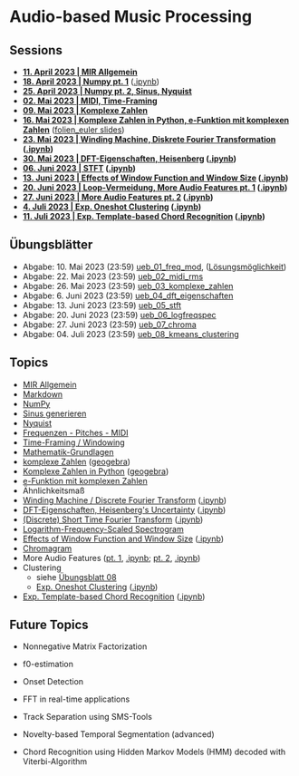 # Audio-based Music Processing

## Sessions

- **[11. April 2023 | MIR Allgemein](/sessions/00_mir_intro_jupyter/00_mir_intro_jupyter.md)**
- **[18. April 2023 | Numpy pt. 1](/sessions/01_numpy_part_1/01_numpy_part_1.md)** ([.ipynb](/sessions/01_numpy_part_1/01_numpy_part_1.ipynb))
- **[25. April 2023 | Numpy pt. 2, Sinus, Nyquist](/sessions/02_numpy_sinus_nyquist/)**
- **[02. Mai 2023 | MIDI, Time-Framing](/sessions/03_midi_timeframing/03_midi_timeframing.md)**
- **[09. Mai 2023 | Komplexe Zahlen](/sessions/04_komplexe_zahlen/Readme_komplexe_zahlen.md)**
- **[16. Mai 2023 | Komplexe Zahlen in Python, e-Funktion mit komplexen Zahlen](/sessions/05_cmplxnbpy_eulerid/complex_numbers_in_python_e_function.md)** ([folien_euler slides](/sessions/05_cmplxnbpy_eulerid/folien_euler%20slides.pdf))
- **[23. Mai 2023 | Winding Machine, Diskrete Fourier Transformation](/sessions/06_winding_machine/06_winding_machine.md) ([.ipynb](/sessions/06_winding_machine/06_winding_machine.ipynb))**
- **[30. Mai 2023 | DFT-Eigenschaften, Heisenberg](/sessions/07_dft_eigenschaften_uncertainty/07_dft_eigenschaften_uncertainty.md) ([.ipynb](/sessions/07_dft_eigenschaften_uncertainty/07_dft_eigenschaften_uncertainty.ipynb))**
- **[06. Juni 2023 | STFT](/sessions/08_stft/08_stft.md) ([.ipynb](/sessions/08_stft/08_stft.ipynb))**
- **[13. Juni 2023 | Effects of Window Function and Window Size](/sessions/09_window_function_window_size/09_window_function_window_size.md) ([.ipynb](/sessions/09_window_function_window_size/09_window_function_window_size.ipynb))**
- **[20. Juni 2023 | Loop-Vermeidung, More Audio Features pt. 1](/sessions/10_avoid_loop_more_audio_features/10_avoid_loop_more_audio_features.md) ([.ipynb](/sessions/10_avoid_loop_more_audio_features/10_avoid_loop_more_audio_features.ipynb))**
- **[27. Juni 2023 | More Audio Features pt. 2](/sessions/11_more_audio_features_pt_2/11_more_audio_features_pt_2.md) ([.ipynb](/sessions/11_more_audio_features_pt_2/11_more_audio_features_pt_2.ipynb))**
- **[4. Juli 2023 | Exp. Oneshot Clustering](/sessions/12_oneshot_clustering/12_oneshot_clustering.md) ([.ipynb](/sessions/12_oneshot_clustering/12_oneshot_clustering.ipynb))**
- **[11. Juli 2023 | Exp. Template-based Chord Recognition](/sessions/13_template_based_chord_recognition/13_template_based_chord_recognition.md) ([.ipynb](/sessions/13_template_based_chord_recognition/13_template_based_chord_recognition.ipynb))**

## Übungsblätter

- Abgabe: 10. Mai 2023 (23:59) [ueb_01_freq_mod](/uebungsblaetter/ueb_01_freq_mod.ipynb), ([Lösungsmöglichkeit](/uebungsblaetter/ueb_01_freq_mod_loesungsmoeglichkeit.ipynb))
- Abgabe: 22. Mai 2023 (23:59) [ueb_02_midi_rms](/uebungsblaetter/ueb_02_midi_rms.ipynb)
- Abgabe: 26. Mai 2023 (23:59) [ueb_03_komplexe_zahlen](/uebungsblaetter/ueb_03_komplexe_zahlen.ipynb)
- Abgabe: 6. Juni 2023 (23:59) [ueb_04_dft_eigenschaften](/uebungsblaetter/ueb_04_dft_eigenschaften.ipynb)
- Abgabe: 13. Juni 2023 (23:59) [ueb_05_stft](/uebungsblaetter/ueb_05_stft.ipynb)
- Abgabe: 20. Juni 2023 (23:59) [ueb_06_logfreqspec](/uebungsblaetter/ueb_06_logfreqspec.ipynb)
- Abgabe: 27. Juni 2023 (23:59) [ueb_07_chroma](/uebungsblaetter/ueb_07_chroma.ipynb)
- Abgabe: 04. Juli 2023 (23:59) [ueb_08_kmeans_clustering](/uebungsblaetter/ueb_08_kmeans_clustering.ipynb)

## Topics

- [MIR Allgemein](/sessions/00_mir_intro_jupyter/mir_general.pdf)
- [Markdown](/topics/markdown.md)
- [NumPy](/topics/numpy.md)
- [Sinus generieren](/topics/sinus_generieren.md)
- [Nyquist](/sessions/02_numpy_sinus_nyquist/02_nyquist.md)
- [Frequenzen - Pitches - MIDI](/topics/frequenz_pitches_midi.md)
- [Time-Framing / Windowing](/topics/time_framing.md)
- [Mathematik-Grundlagen](/topics/Mathematik-Grundlagen.md)
- [komplexe Zahlen](/sessions/04_komplexe_zahlen/folien_komplexe_zahlen_operationen%20slides.pdf) ([geogebra](/data/geogebra))
- [Komplexe Zahlen in Python](/sessions/05_cmplxnbpy_eulerid/complex_numbers_in_python_e_function.md) ([geogebra](/data/geogebra))
- [e-Funktion mit komplexen Zahlen](/sessions/05_cmplxnbpy_eulerid/folien_euler%20slides.pdf)
- Ähnlichkeitsmaß
- [Winding Machine / Discrete Fourier Transform](/sessions/06_winding_machine/06_winding_machine.md) ([.ipynb](/sessions/06_winding_machine/06_winding_machine.ipynb))
- [DFT-Eigenschaften, Heisenberg's Uncertainty](/sessions/07_dft_eigenschaften_uncertainty/07_dft_eigenschaften_uncertainty.md) ([.ipynb](/sessions/07_dft_eigenschaften_uncertainty/07_dft_eigenschaften_uncertainty.ipynb))
- [(Discrete) Short Time Fourier Transform](/sessions/08_stft/08_stft.md) ([.ipynb](/sessions/08_stft/08_stft.ipynb))
- [Logarithm-Frequency-Scaled Spectrogram](/uebungsblaetter/ueb_06_logfreqspec.ipynb)
- [Effects of Window Function and Window Size](/sessions/09_window_function_window_size/09_window_function_window_size.md) ([.ipynb](/sessions/09_window_function_window_size/09_window_function_window_size.ipynb))
- [Chromagram](/uebungsblaetter/ueb_07_chroma.ipynb)
- More Audio Features ([pt. 1](/sessions/10_avoid_loop_more_audio_features/10_avoid_loop_more_audio_features.md), [.ipynb](/sessions/10_avoid_loop_more_audio_features/10_avoid_loop_more_audio_features.ipynb); [pt. 2](/sessions/11_more_audio_features_pt_2/11_more_audio_features_pt_2.md), [.ipynb](/sessions/11_more_audio_features_pt_2/11_more_audio_features_pt_2.ipynb))
- Clustering
	- siehe [Übungsblatt 08](/uebungsblaetter/ueb_08_kmeans_clustering.ipynb)
	- [Exp. Oneshot Clustering](/sessions/12_oneshot_clustering/12_oneshot_clustering.md) ([.ipynb](/sessions/12_oneshot_clustering/12_oneshot_clustering.ipynb))
- [Exp. Template-based Chord Recognition](/sessions/13_template_based_chord_recognition/13_template_based_chord_recognition.md) ([.ipynb](/sessions/13_template_based_chord_recognition/13_template_based_chord_recognition.ipynb))

## Future Topics

- Nonnegative Matrix Factorization

- f0-estimation
- Onset Detection
- FFT in real-time applications
- Track Separation using SMS-Tools

- Novelty-based Temporal Segmentation (advanced)
- Chord Recognition using Hidden Markov Models (HMM) decoded with Viterbi-Algorithm